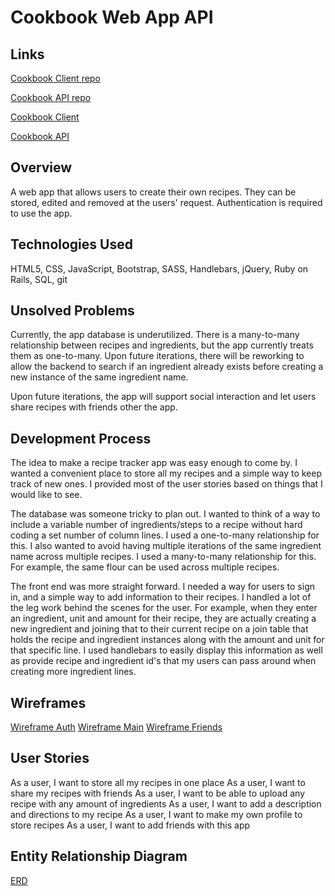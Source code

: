 # Cookbook Web App API

## Links

[Cookbook Client repo](https://github.com/kamsahn/full-stack-project-client)

[Cookbook API repo](https://github.com/kamsahn/full-stack-project-api)

[Cookbook Client](https://kamsahn.github.io/full-stack-project-client/)

[Cookbook API](https://fullstackrecipe.herokuapp.com/)

## Overview

A web app that allows users to create their own recipes. They can be stored, edited and removed at the users' request. Authentication is required to use the app.

## Technologies Used

HTML5, CSS, JavaScript, Bootstrap, SASS, Handlebars, jQuery, Ruby on Rails, SQL, git

## Unsolved Problems

Currently, the app database is underutilized. There is a many-to-many relationship between recipes and ingredients, but the app currently treats them as one-to-many. Upon future iterations, there will be reworking to allow the backend to search if an ingredient already exists before creating a new instance of the same ingredient name.

Upon future iterations, the app will support social interaction and let users share recipes with friends other the app.

## Development Process

The idea to make a recipe tracker app was easy enough to come by. I wanted a convenient place to store all my recipes and a simple way to keep track of new ones. I provided most of the user stories based on things that I would like to see.

The database was someone tricky to plan out. I wanted to think of a way to include a variable number of ingredients/steps to a recipe without hard coding a set number of column lines. I used a one-to-many relationship for this. I also wanted to avoid having multiple iterations of the same ingredient name across multiple recipes. I used a many-to-many relationship for this. For example, the same flour can be used across multiple recipes.

The front end was more straight forward. I needed a way for users to sign in, and a simple way to add information to their recipes. I handled a lot of the leg work behind the scenes for the user. For example, when they enter an ingredient, unit and amount for their recipe, they are actually creating a new ingredient and joining that to their current recipe on a join table that holds the recipe and ingredient instances along with the amount and unit for that specific line. I used handlebars to easily display this information as well as provide recipe and ingredient id's that my users can pass around when creating more ingredient lines.

## Wireframes

[Wireframe Auth](https://i.imgur.com/QJJVCAs.jpg)
[Wireframe Main](https://i.imgur.com/L4bsLdw.jpg)
[Wireframe Friends](https://i.imgur.com/n8KJjaq.jpg)

## User Stories

As a user, I want to store all my recipes in one place
As a user, I want to share my recipes with friends
As a user, I want to be able to upload any recipe with any amount of ingredients
As a user, I want to add a description and directions to my recipe
As a user, I want to make my own profile to store recipes
As a user, I want to add friends with this app

## Entity Relationship Diagram

[ERD](https://i.imgur.com/Bn6YY5Y.jpg)
